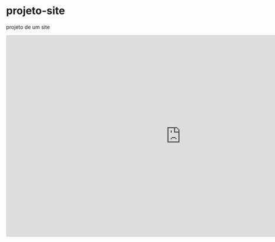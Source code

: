 # projeto-site
 projeto de um site 


<iframe width="950" height="550" frameborder="0" src="https://pythontutor.com/visualize.html#code=def%20funcao_teste%28num%29%3A%0A%20%20%20%20n%20%3D%20num%0A%20%20%20%20v1%20%3D%20n%5B1%5D%0A%20%20%20%20v2%20%3D%20n%5B1%5D%0A%20%20%20%20for%20i%20in%20range%282,%20len%28n%29,%201%29%3A%0A%20%20%20%20%20%20%20%20if%20n%5Bi%5D%20%3C%20v1%3A%0A%20%20%20%20%20%20%20%20%20%20%20%20v1%20%3D%20n%5Bi%5D%0A%20%20%20%20%20%20%20%20elif%20n%5Bi%5D%20%3E%20v2%3A%0A%20%20%20%20%20%20%20%20%20%20%20%20v2%20%3D%20n%5Bi%5D%0A%20%20%20%20%0A%20%20%20%20return%20v1,%20v2%0A%0Anum%20%3D%20%5B1,2,3,4,5,6,7,8,9,10%5D%0A%0Afuncao_teste%28num%29&cumulative=true&curInstr=0&heapPrimitives=nevernest&mode=display&origin=opt-frontend.js&py=3&rawInputLstJSON=%5B%5D&textReferences=true"> </iframe>